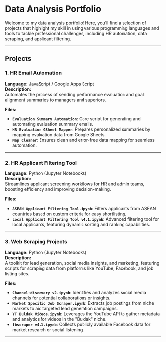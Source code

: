 # Data Analysis Portfolio  

Welcome to my data analysis portfolio! Here, you’ll find a selection of projects that highlight my skill in using various programming languages and tools to tackle professional challenges, including HR automation, data scraping, and applicant filtering.  

---

## Projects  

### 1. HR Email Automation  
**Language:** JavaScript / Google Apps Script  
**Description:**  
Automates the process of sending performance evaluation and goal alignment summaries to managers and superiors.  

**Files:**  
- **`Evaluation Summary Automation`**: Core script for generating and automating evaluation summary emails.  
- **`HR Evaluation GSheet Mapper`**: Prepares personalized summaries by mapping evaluation data from Google Sheets.  
- **`Map Cleaner`**: Ensures clean and error-free data mapping for seamless automation.  

---

### 2. HR Applicant Filtering Tool  
**Language:** Python (Jupyter Notebooks)  
**Description:**  
Streamlines applicant screening workflows for HR and admin teams, boosting efficiency and improving decision-making.  

**Files:**  
- **`ASEAN Applicant Filtering Tool.ipynb`**: Filters applicants from ASEAN countries based on custom criteria for easy shortlisting.  
- **`Local Applicant Filtering Tool v4.1.ipynb`**: Advanced filtering tool for local applicants, featuring dynamic sorting and ranking capabilities.  

---

### 3. Web Scraping Projects  
**Language:** Python (Jupyter Notebooks)  
**Description:**  
A toolkit for lead generation, social media insights, and marketing, featuring scripts for scraping data from platforms like YouTube, Facebook, and job listing sites.  

**Files:**  
- **`Channel-discovery v2.ipynb`**: Identifies and analyzes social media channels for potential collaborations or insights.  
- **`Market Specific Job Scraper.ipynb`**: Extracts job postings from niche markets to aid targeted lead generation campaigns.  
- **`YT Buldak Videos.ipynb`**: Leverages the YouTube API to gather metadata and analytics for videos in the "Buldak" niche.  
- **`fbscraper v4.1.ipynb`**: Collects publicly available Facebook data for market research or social listening.  

---    
